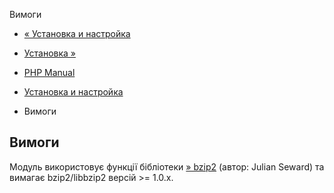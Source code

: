Вимоги

-   [« Установка и настройка](bzip2.setup.html)
    
-   [Установка »](bzip2.installation.html)
    
-   [PHP Manual](index.html)
    
-   [Установка и настройка](bzip2.setup.html)
    
-   Вимоги
    

## Вимоги

Модуль використовує функції бібліотеки [» bzip2](https://www.sourceware.org/bzip2/) (автор: Julian Seward) та вимагає bzip2/libbzip2 версій >= 1.0.x.